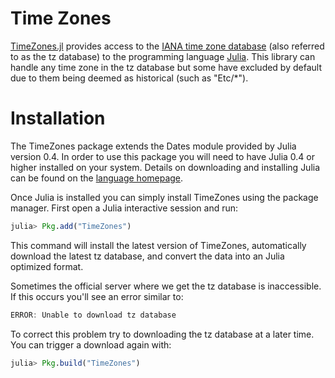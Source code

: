 Time Zones
==========

[TimeZones.jl](https://github.com/JuliaTime/TimeZones.jl) provides access to the [IANA time zone database](http://www.iana.org/time-zones) (also referred to as the tz database) to the programming language [Julia](http://julialang.org/). This library can handle any time zone in the tz database but some have excluded by default due to them being deemed as historical (such as "Etc/*").

# Installation

The TimeZones package extends the Dates module provided by Julia version 0.4. In order to use this package you will need to have Julia 0.4 or higher installed on your system. Details on downloading and installing Julia can be found on the [language homepage](http://julialang.org/).

Once Julia is installed you can simply install TimeZones using the package manager. First open a Julia interactive session and run:

```julia
julia> Pkg.add("TimeZones")
```

This command will install the latest version of TimeZones, automatically download the latest tz database, and convert the data into an Julia optimized format.

Sometimes the official server where we get the tz database is inaccessible. If this occurs you'll see an error similar to:

```julia
ERROR: Unable to download tz database
```

To correct this problem try to downloading the tz database at a later time. You can trigger a download again with:

```julia
julia> Pkg.build("TimeZones")
```
